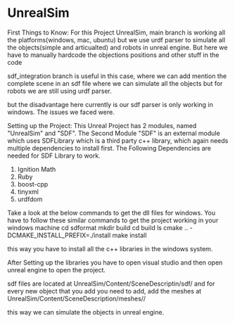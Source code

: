 # UnrealSim
First Things to Know:
For this Project UnrealSim, main branch is working all the platforms(windows, mac, ubuntu) but we use urdf parser to simulate all the objects(simple and articualted) and robots in unreal engine. But here we have to manually hardcode the objections positions and other stuff in the code

sdf_integration branch is useful in this case, where we can add mention the complete scene in an sdf file where we can simulate all the objects but for robots we are still using urdf parser.

but the disadvantage here currently is our sdf parser is only working in windows. The issues we faced were.


Setting up the Project:
This Unreal Project has 2 modules, named "UnrealSim" and "SDF". The Second Module "SDF" is an external module which uses SDFLibrary which is a third party 
c++ library, which again needs multiple dependencies to install first.
The Following Dependencies are needed for SDF Library to work.
1. Ignition Math
2. Ruby
3. boost-cpp
4. tinyxml
5. urdfdom

Take a look at the below commands to get the dll files for windows. You have to follow these similar commands to get the project working in your windows machine
 cd sdformat
 mkdir build
 cd build
 ls
 cmake .. -DCMAKE_INSTALL_PREFIX=./install
 make install

this way you have to install all the c++ libraries in the windows system.

After Setting up the libraries you have to open visual studio and then open unreal engine to open the project.

sdf files are located at UnrealSim/Content/SceneDescriptin/sdf/ and for every new object that you add you need to add, add the meshes at 
UnrealSim/Content/SceneDescription/meshes/<objectName>/   

this way we can simulate the objects in unreal engine.


